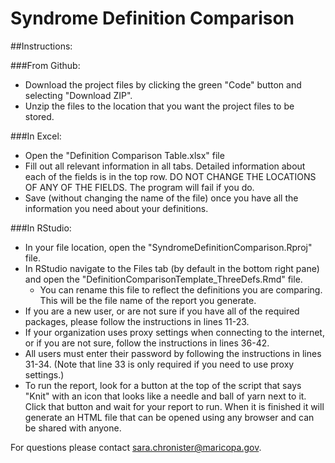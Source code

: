 # Syndrome Definition Comparison

##Instructions:

###From Github:
* Download the project files by clicking the green "Code" button and selecting "Download ZIP".
* Unzip the files to the location that you want the project files to be stored.

###In Excel:
* Open the "Definition Comparison Table.xlsx" file
* Fill out all relevant information in all tabs. Detailed information about each of the fields is in the top row. DO NOT CHANGE THE LOCATIONS OF ANY OF THE FIELDS. The program will fail if you do.
* Save (without changing the name of the file) once you have all the information you need about your definitions.

###In RStudio:
* In your file location, open the "SyndromeDefinitionComparison.Rproj" file.
* In RStudio navigate to the Files tab (by default in the bottom right pane) and open the "DefinitionComparisonTemplate_ThreeDefs.Rmd" file.
  * You can rename this file to reflect the definitions you are comparing. This will be the file name of the report you generate.
* If you are a new user, or are not sure if you have all of the required packages, please follow the instructions in lines 11-23.
* If your organization uses proxy settings when connecting to the internet, or if you are not sure, follow the instructions in lines 36-42.
* All users must enter their password by following the instructions in lines 31-34. (Note that line 33 is only required if you need to use proxy settings.)
* To run the report, look for a button at the top of the script that says "Knit" with an icon that looks like a needle and ball of yarn next to it. Click that button and wait for your report to run. When it is finished it will generate an HTML file that can be opened using any browser and can be shared with anyone.

For questions please contact sara.chronister@maricopa.gov.

